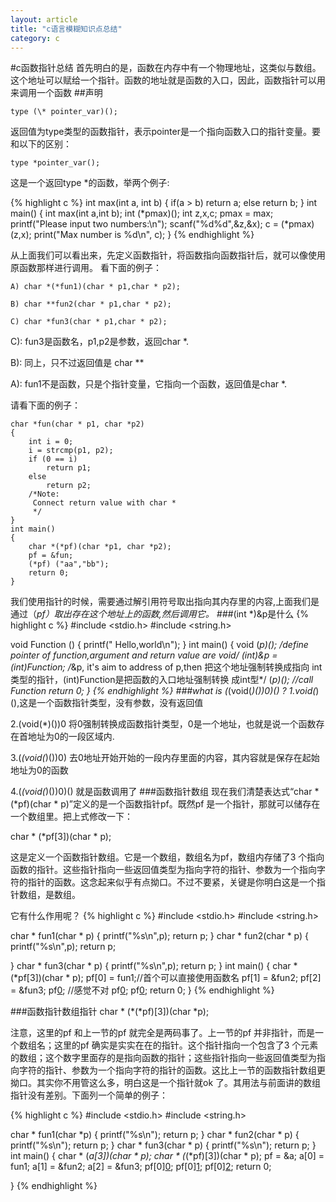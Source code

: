 ```yaml
---
layout: article
title: "c语言模糊知识点总结"
category: c
---
```

#c函数指针总结
首先明白的是，函数在内存中有一个物理地址，这类似与数组。这个地址可以赋给一个指针。函数的地址就是函数的入口，因此，函数指针可以用来调用一个函数
##声明

	type (\* pointer_var)();

返回值为type类型的函数指针，表示pointer是一个指向函数入口的指针变量。要和以下的区别：

	type *pointer_var();

这是一个返回type *的函数，举两个例子:

{% highlight c %}
int max(int a, int b)
{
	if(a > b)
		return a;
	else
		return b;
}
int main()
{
	int max(int a,int b);
	int (*pmax)();
	int z,x,c;
	pmax = max;
	printf("Please input two numbers:\n");
	scanf("%d%d",&z,&x);
	c = (*pmax)(z,x);
	print("Max number is %d\n", c);
}
{% endhighlight %}

从上面我们可以看出来，先定义函数指针，将函数指向函数指针后，就可以像使用原函数那样进行调用。
看下面的例子：

	A) char *(*fun1)(char * p1,char * p2);

	B) char **fun2(char * p1,char * p2);

	C) char *fun3(char * p1,char * p2);

C): fun3是函数名，p1,p2是参数，返回char *.

B): 同上，只不过返回值是 char **

A):  fun1不是函数，只是个指针变量，它指向一个函数，返回值是char *.

请看下面的例子：

	char *fun(char * p1, char *p2)
	{
		int i = 0;
		i = strcmp(p1, p2);
		if (0 == i)
			return p1;
		else
			return p2;
		/*Note:
		 Connect return value with char * 
		 */
	}
	int main()
	{
		char *(*pf)(char *p1, char *p2);
		pf = &fun;
		(*pf) ("aa","bb");
		return 0;
	}

我们使用指针的时候，需要通过解引用符号取出指向其内存里的内容,上面我们是通过（*pf）取出存在这个地址上的函数,然后调用它。
###*(int *)&p是什么
{% highlight c %}
#include <stdio.h>
#include <string.h>

void Function ()
{
	printf(" Hello,world\n");
}
int main()
{
	void (*p)();
	/*define pointer of function,argument and return value are void*/
	*(int*)&p = (int)Function;
	/*&p, it's aim to address of p,then 把这个地址强制转换成指向
	  int类型的指针，(int)Function是把函数的入口地址强制转换
	 成int型*/
	(*p)();
	//call Function
	return 0;
}
{% endhighlight %}
###what is (*(void(*)())0)() ?
1.void(*)(),这是一个函数指针类型，没有参数，没有返回值

2.(void(*)())0 将0强制转换成函数指针类型，0是一个地址，也就是说一个函数存在首地址为0的一段区域内.

3.(*(void(*)())0) 去0地址开始开始的一段内存里面的内容，其内容就是保存在起始地址为0的函数

4.(*(void(*)())0)() 就是函数调用了
###函数指针数组
现在我们清楚表达式“char * (*pf)(char * p)”定义的是一个函数指针pf。既然pf 是一个指针，那就可以储存在一个数组里。把上式修改一下：

char * (*pf[3])(char * p);

这是定义一个函数指针数组。它是一个数组，数组名为pf，数组内存储了3 个指向函数的指针。这些指针指向一些返回值类型为指向字符的指针、参数为一个指向字符的指针的函数。这念起来似乎有点拗口。不过不要紧，关键是你明白这是一个指针数组，是数组。

它有什么作用呢？
{% highlight c %}
#include <stdio.h>
#include <string.h>

char * fun1(char * p)
{
	printf("%s\n",p);
	return p;
}
char * fun2(char * p)
{
	printf("%s\n",p);
	return p;

}
char * fun3(char * p)
{
	printf("%s\n",p);
	return p;
}
int main()
{
	char * (*pf[3])(char * p);
	pf[0] = fun1;//首个可以直接使用函数名
	pf[1] = &fun2;
	pf[2] = &fun3;
	pf[0]("fun1");
	//感觉不对
	pf[0]("fun2");
	pf[0]("fun3");
	return 0;
}
{% endhighlight %}

###函数指针数组指针
char * (*(*pf)[3])(char *p);

注意，这里的pf 和上一节的pf 就完全是两码事了。上一节的pf 并非指针，而是一个数组名；这里的pf 确实是实实在在的指针。这个指针指向一个包含了3 个元素的数组；这个数字里面存的是指向函数的指针；这些指针指向一些返回值类型为指向字符的指针、参数为一个指向字符的指针的函数。这比上一节的函数指针数组更拗口。其实你不用管这么多，明白这是一个指针就ok 了。其用法与前面讲的数组指针没有差别。下面列一个简单的例子：

{% highlight c %}
#include <stdio.h>
#include <string.h>

char * fun1(char *p)
{
	printf("%s\n");
	return p;
}
char * fun2(char * p)
{
	printf("%s\n");
	return p;
}
char * fun3(char * p)
{
	printf("%s\n");
	return p;
}
int main()
{
	char * (*a[3])(char * p);
	char * (*(*pf)[3])(char * p);
	pf = &a;
	a[0] = fun1;
	a[1] = &fun2;
	a[2] = &fun3;
	pf[0][0]("fun1");
	pf[0][1]("fun2");
	pf[0][2]("fun3");
	return 0;

}
{% endhighlight %}
